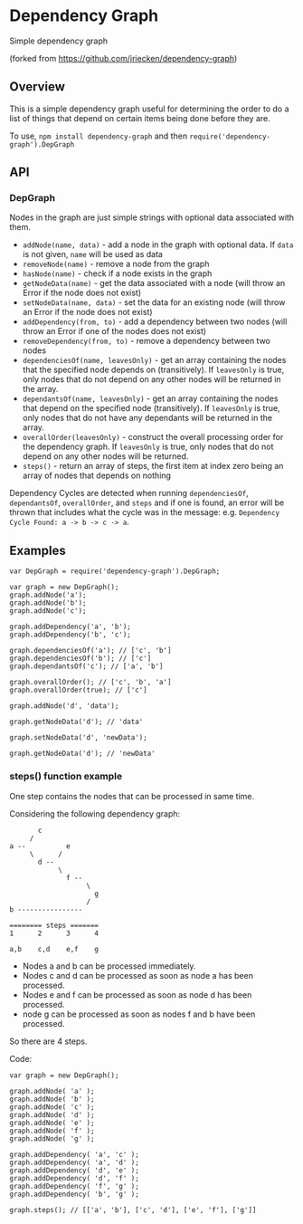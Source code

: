 # Dependency Graph

Simple dependency graph

(forked from https://github.com/jriecken/dependency-graph)

## Overview

This is a simple dependency graph useful for determining the order to do a list of things that depend on certain items being done before they are.

To use, `npm install dependency-graph` and then `require('dependency-graph').DepGraph`

## API

### DepGraph

Nodes in the graph are just simple strings with optional data associated with them.

 - `addNode(name, data)` - add a node in the graph with optional data. If `data` is not given, `name` will be used as data
 - `removeNode(name)` - remove a node from the graph
 - `hasNode(name)` - check if a node exists in the graph
 - `getNodeData(name)` - get the data associated with a node (will throw an Error if the node does not exist)
 - `setNodeData(name, data)` - set the data for an existing node (will throw an Error if the node does not exist)
 - `addDependency(from, to)` - add a dependency between two nodes (will throw an Error if one of the nodes does not exist)
 - `removeDependency(from, to)` - remove a dependency between two nodes
 - `dependenciesOf(name, leavesOnly)` - get an array containing the nodes that the specified node depends on (transitively). If `leavesOnly` is true, only nodes that do not depend on any other nodes will be returned in the array.
 - `dependantsOf(name, leavesOnly)` - get an array containing the nodes that depend on the specified node (transitively). If `leavesOnly` is true, only nodes that do not have any dependants will be returned in the array.
 - `overallOrder(leavesOnly)` - construct the overall processing order for the dependency graph. If `leavesOnly` is true, only nodes that do not depend on any other nodes will be returned.
 - `steps()` - return an array of steps, the first item at index zero being an array of nodes that depends on nothing

Dependency Cycles are detected when running `dependenciesOf`, `dependantsOf`, `overallOrder`, and `steps` and if one is found, an error will be thrown that includes what the cycle was in the message: e.g. `Dependency Cycle Found: a -> b -> c -> a`.

## Examples

    var DepGraph = require('dependency-graph').DepGraph;

    var graph = new DepGraph();
    graph.addNode('a');
    graph.addNode('b');
    graph.addNode('c');

    graph.addDependency('a', 'b');
    graph.addDependency('b', 'c');

    graph.dependenciesOf('a'); // ['c', 'b']
    graph.dependenciesOf('b'); // ['c']
    graph.dependantsOf('c'); // ['a', 'b']

    graph.overallOrder(); // ['c', 'b', 'a']
    graph.overallOrder(true); // ['c']

    graph.addNode('d', 'data');

    graph.getNodeData('d'); // 'data'

    graph.setNodeData('d', 'newData');

    graph.getNodeData('d'); // 'newData'



### steps() function example

One step contains the nodes that can be processed in same time.

Considering the following dependency graph:

           c
         /
    a --          e
         \      /
           d -- 
                \
                  f -- 
                       \
                         g
                       /
    b ----------------

    ======== steps =======
    1      2      3      4

    a,b    c,d    e,f    g

- Nodes a and b can be processed immediately.
- Nodes c and d can be processed as soon as node a has been processed.
- Nodes e and f can be processed as soon as node d has been processed.
- node g can be processed as soon as nodes f and b have been processed.

So there are 4 steps.

Code:

    var graph = new DepGraph();
    
    graph.addNode( 'a' );
    graph.addNode( 'b' );
    graph.addNode( 'c' );
    graph.addNode( 'd' );
    graph.addNode( 'e' );
    graph.addNode( 'f' );
    graph.addNode( 'g' );

    graph.addDependency( 'a', 'c' );
    graph.addDependency( 'a', 'd' );
    graph.addDependency( 'd', 'e' );
    graph.addDependency( 'd', 'f' );
    graph.addDependency( 'f', 'g' );
    graph.addDependency( 'b', 'g' );

    graph.steps(); // [['a', 'b'], ['c', 'd'], ['e', 'f'], ['g']]
